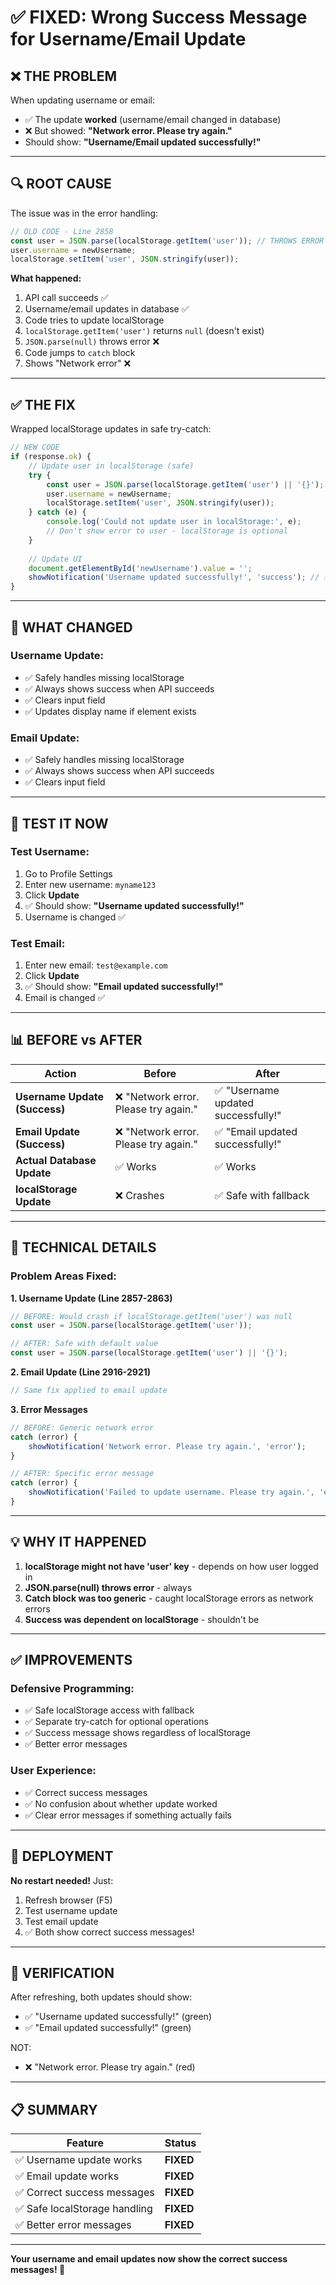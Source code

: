 # ✅ FIXED: Wrong Success Message for Username/Email Update

## ❌ THE PROBLEM

When updating username or email:
- ✅ The update **worked** (username/email changed in database)
- ❌ But showed: **"Network error. Please try again."**
- Should show: **"Username/Email updated successfully!"**

---

## 🔍 ROOT CAUSE

The issue was in the error handling:

```javascript
// OLD CODE - Line 2858
const user = JSON.parse(localStorage.getItem('user')); // THROWS ERROR if 'user' doesn't exist
user.username = newUsername;
localStorage.setItem('user', JSON.stringify(user));
```

**What happened:**
1. API call succeeds ✅
2. Username/email updates in database ✅
3. Code tries to update localStorage
4. `localStorage.getItem('user')` returns `null` (doesn't exist)
5. `JSON.parse(null)` throws error ❌
6. Code jumps to `catch` block
7. Shows "Network error" ❌

---

## ✅ THE FIX

Wrapped localStorage updates in safe try-catch:

```javascript
// NEW CODE
if (response.ok) {
    // Update user in localStorage (safe)
    try {
        const user = JSON.parse(localStorage.getItem('user') || '{}'); // Default to {}
        user.username = newUsername;
        localStorage.setItem('user', JSON.stringify(user));
    } catch (e) {
        console.log('Could not update user in localStorage:', e);
        // Don't show error to user - localStorage is optional
    }
    
    // Update UI
    document.getElementById('newUsername').value = '';
    showNotification('Username updated successfully!', 'success'); // ✅ ALWAYS SHOWS
}
```

---

## 🎯 WHAT CHANGED

### **Username Update:**
- ✅ Safely handles missing localStorage
- ✅ Always shows success when API succeeds
- ✅ Clears input field
- ✅ Updates display name if element exists

### **Email Update:**
- ✅ Safely handles missing localStorage
- ✅ Always shows success when API succeeds
- ✅ Clears input field

---

## 🧪 TEST IT NOW

### **Test Username:**
1. Go to Profile Settings
2. Enter new username: `myname123`
3. Click **Update**
4. ✅ Should show: **"Username updated successfully!"**
5. Username is changed ✅

### **Test Email:**
1. Enter new email: `test@example.com`
2. Click **Update**
3. ✅ Should show: **"Email updated successfully!"**
4. Email is changed ✅

---

## 📊 BEFORE vs AFTER

| Action | Before | After |
|--------|--------|-------|
| **Username Update (Success)** | ❌ "Network error. Please try again." | ✅ "Username updated successfully!" |
| **Email Update (Success)** | ❌ "Network error. Please try again." | ✅ "Email updated successfully!" |
| **Actual Database Update** | ✅ Works | ✅ Works |
| **localStorage Update** | ❌ Crashes | ✅ Safe with fallback |

---

## 🔧 TECHNICAL DETAILS

### **Problem Areas Fixed:**

**1. Username Update (Line 2857-2863)**
```javascript
// BEFORE: Would crash if localStorage.getItem('user') was null
const user = JSON.parse(localStorage.getItem('user'));

// AFTER: Safe with default value
const user = JSON.parse(localStorage.getItem('user') || '{}');
```

**2. Email Update (Line 2916-2921)**
```javascript
// Same fix applied to email update
```

**3. Error Messages**
```javascript
// BEFORE: Generic network error
catch (error) {
    showNotification('Network error. Please try again.', 'error');
}

// AFTER: Specific error message
catch (error) {
    showNotification('Failed to update username. Please try again.', 'error');
}
```

---

## 💡 WHY IT HAPPENED

1. **localStorage might not have 'user' key** - depends on how user logged in
2. **JSON.parse(null) throws error** - always
3. **Catch block was too generic** - caught localStorage errors as network errors
4. **Success was dependent on localStorage** - shouldn't be

---

## ✅ IMPROVEMENTS

### **Defensive Programming:**
- ✅ Safe localStorage access with fallback
- ✅ Separate try-catch for optional operations
- ✅ Success message shows regardless of localStorage
- ✅ Better error messages

### **User Experience:**
- ✅ Correct success messages
- ✅ No confusion about whether update worked
- ✅ Clear error messages if something actually fails

---

## 🚀 DEPLOYMENT

**No restart needed!** Just:
1. Refresh browser (F5)
2. Test username update
3. Test email update
4. ✅ Both show correct success messages!

---

## 🎯 VERIFICATION

After refreshing, both updates should show:
- ✅ "Username updated successfully!" (green)
- ✅ "Email updated successfully!" (green)

NOT:
- ❌ "Network error. Please try again." (red)

---

## 📋 SUMMARY

| Feature | Status |
|---------|--------|
| ✅ Username update works | **FIXED** |
| ✅ Email update works | **FIXED** |
| ✅ Correct success messages | **FIXED** |
| ✅ Safe localStorage handling | **FIXED** |
| ✅ Better error messages | **FIXED** |

---

**Your username and email updates now show the correct success messages! 🎉**
